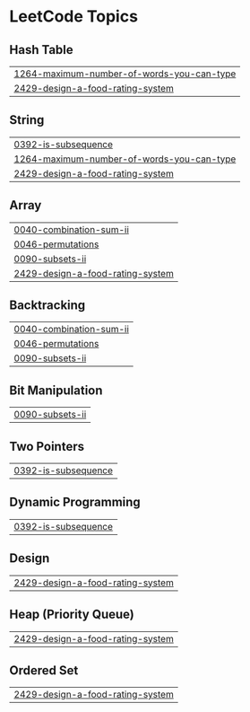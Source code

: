 

<!---LeetCode Topics Start-->
# LeetCode Topics
## Hash Table
|  |
| ------- |
| [1264-maximum-number-of-words-you-can-type](https://github.com/solomon-2105/Leetcode-problems/tree/master/1264-maximum-number-of-words-you-can-type) |
| [2429-design-a-food-rating-system](https://github.com/solomon-2105/Leetcode-problems/tree/master/2429-design-a-food-rating-system) |
## String
|  |
| ------- |
| [0392-is-subsequence](https://github.com/solomon-2105/Leetcode-problems/tree/master/0392-is-subsequence) |
| [1264-maximum-number-of-words-you-can-type](https://github.com/solomon-2105/Leetcode-problems/tree/master/1264-maximum-number-of-words-you-can-type) |
| [2429-design-a-food-rating-system](https://github.com/solomon-2105/Leetcode-problems/tree/master/2429-design-a-food-rating-system) |
## Array
|  |
| ------- |
| [0040-combination-sum-ii](https://github.com/solomon-2105/Leetcode-problems/tree/master/0040-combination-sum-ii) |
| [0046-permutations](https://github.com/solomon-2105/Leetcode-problems/tree/master/0046-permutations) |
| [0090-subsets-ii](https://github.com/solomon-2105/Leetcode-problems/tree/master/0090-subsets-ii) |
| [2429-design-a-food-rating-system](https://github.com/solomon-2105/Leetcode-problems/tree/master/2429-design-a-food-rating-system) |
## Backtracking
|  |
| ------- |
| [0040-combination-sum-ii](https://github.com/solomon-2105/Leetcode-problems/tree/master/0040-combination-sum-ii) |
| [0046-permutations](https://github.com/solomon-2105/Leetcode-problems/tree/master/0046-permutations) |
| [0090-subsets-ii](https://github.com/solomon-2105/Leetcode-problems/tree/master/0090-subsets-ii) |
## Bit Manipulation
|  |
| ------- |
| [0090-subsets-ii](https://github.com/solomon-2105/Leetcode-problems/tree/master/0090-subsets-ii) |
## Two Pointers
|  |
| ------- |
| [0392-is-subsequence](https://github.com/solomon-2105/Leetcode-problems/tree/master/0392-is-subsequence) |
## Dynamic Programming
|  |
| ------- |
| [0392-is-subsequence](https://github.com/solomon-2105/Leetcode-problems/tree/master/0392-is-subsequence) |
## Design
|  |
| ------- |
| [2429-design-a-food-rating-system](https://github.com/solomon-2105/Leetcode-problems/tree/master/2429-design-a-food-rating-system) |
## Heap (Priority Queue)
|  |
| ------- |
| [2429-design-a-food-rating-system](https://github.com/solomon-2105/Leetcode-problems/tree/master/2429-design-a-food-rating-system) |
## Ordered Set
|  |
| ------- |
| [2429-design-a-food-rating-system](https://github.com/solomon-2105/Leetcode-problems/tree/master/2429-design-a-food-rating-system) |
<!---LeetCode Topics End-->